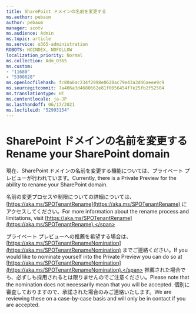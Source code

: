 ```yaml
---
title: SharePoint ドメインの名前を変更する
ms.author: pebaum
author: pebaum
manager: scotv
ms.audience: Admin
ms.topic: article
ms.service: o365-administration
ROBOTS: NOINDEX, NOFOLLOW
localization_priority: Normal
ms.collection: Adm_O365
ms.custom:
- "11680"
- "5300028"
ms.openlocfilehash: fc80a6ac234f2998e0620ac79e43a3d46aeee9c9
ms.sourcegitcommit: 7a406a3d4680662e81f0056454f7e25fb2f52504
ms.translationtype: HT
ms.contentlocale: ja-JP
ms.lasthandoff: 06/17/2021
ms.locfileid: "52993154"
---
```

# <a name="rename-your-sharepoint-domain"></a><span data-ttu-id="8f67a-102">SharePoint ドメインの名前を変更する</span><span class="sxs-lookup"><span data-stu-id="8f67a-102">Rename your SharePoint domain</span></span>

<span data-ttu-id="8f67a-103">現在、SharePoint ドメインの名前を変更する機能については、プライベート プレビューが行われています。</span><span class="sxs-lookup"><span data-stu-id="8f67a-103">Currently, there is a Private Preview for the ability to rename your SharePoint domain.</span></span>

<span data-ttu-id="8f67a-104">名前の変更プロセスや制限についての詳細については、[https://aka.ms/SPOTenantRename](https://aka.ms/SPOTenantRename) にアクセスしてください。</span><span class="sxs-lookup"><span data-stu-id="8f67a-104">For more information about the rename process and limitations, visit [https://aka.ms/SPOTenantRename](https://aka.ms/SPOTenantRename).</span></span>

<span data-ttu-id="8f67a-105">プライベート プレビューへの推薦を希望する場合は、[https://aka.ms/SPOTenantRenameNomination](https://aka.ms/SPOTenantRenameNomination) までご連絡ください。</span><span class="sxs-lookup"><span data-stu-id="8f67a-105">If you would like to nominate yourself into the Private Preview you can do so at [https://aka.ms/SPOTenantRenameNomination](https://aka.ms/SPOTenantRenameNomination).</span></span> <span data-ttu-id="8f67a-106">推薦された場合でも、必ずしも採用されるとは限りませんのでご注意ください。</span><span class="sxs-lookup"><span data-stu-id="8f67a-106">Please note that the nomination does not necessarily mean that you will be accepted.</span></span> <span data-ttu-id="8f67a-107">個別に審査しておりますので、承諾された場合のみご連絡いたします。</span><span class="sxs-lookup"><span data-stu-id="8f67a-107">We are reviewing these on a case-by-case basis and will only be in contact if you are accepted.</span></span>
